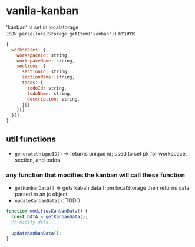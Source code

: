 # vanila-kanban

 'kanban' is set in localstorage <br/>
`JSON.parse(localStorage.getItem('kanban'))` returns
```javascript
{
  workspaces: { 
    workspaceId: string,
    workspaceName: string,
    sections: {
      sectionId: string,
      sectionName: string,
      todos: {
        todoId: string,
        todoName: string,
        description: string,
      }[]
    }[]
  }[]
}
```

## util functions
* `generateUniqueID()` => returns unique id; used to set pk for workspace, section, and todos

### any function that modifies the kanban will call these function
* `getKanbanData()` => gets kaban data from localStorage then returns data parsed to an js object
* `updateKanbanData()`: TODO

```javascript
function modifiesKanbanData() {
  const DATA = getKanbanData();
  // modify data...
  
  updateKanbanData();
}
```


